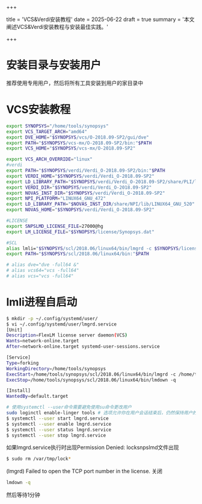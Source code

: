 +++

title = 'VCS&Verdi安装教程'
date = 2025-06-22
draft = true
summary = '本文阐述VCS&Verdi安装教程与安装最佳实践。'

+++

# 安装目录与安装用户

推荐使用专用用户<tools>，然后将所有工具安装到用户的家目录中

# VCS安装教程

```bash
export SYNOPSYS="/home/tools/synopsys"
export VCS_TARGET_ARCH="amd64"
export DVE_HOME="$SYNOPSYS/vcs/O-2018.09-SP2/gui/dve"
export PATH="$SYNOPSYS/vcs-mx/O-2018.09-SP2/bin:"$PATH
export VCS_HOME="$SYNOPSYS/vcs-mx/O-2018.09-SP2"

export VCS_ARCH_OVERRIDE="linux"
#verdi
export PATH="$SYNOPSYS/verdi/Verdi_O-2018.09-SP2/bin:"$PATH
export VERDI_HOME="$SYNOPSYS/verdi/Verdi_O-2018.09-SP2"
export LD_LIBRARY_PATH="$SYNOPSYS/verdi/Verdi_O-2018.09-SP2/share/PLI/lib/LINUX64":$LD_LIBRARY_PATH
export VERDI_DIR="$SYNOPSYS/verdi/Verdi_O-2018.09-SP2"
export NOVAS_INST_DIR="$SYNOPSYS/verdi/Verdi_O-2018.09-SP2"
export NPI_PLATFORM="LINUX64_GNU_472"
export LD_LIBRARY_PATH="$NOVAS_INST_DIR/share/NPI/lib/LINUX64_GNU_520":$LD_LIBRARY_PATH
export NOVAS_HOME="$SYNOPSYS/verdi/Verdi_O-2018.09-SP2"

#LICENSE
export SNPSLMD_LICENSE_FILE=27000@hg
export LM_LICENSE_FILE="$SYNOPSYS/license/Synopsys.dat"

#SCL
alias lmli="$SYNOPSYS/scl/2018.06/linux64/bin/lmgrd -c $SYNOPSYS/license/Synopsys.dat"
export PATH="$SYNOPSYS/scl/2018.06/linux64/bin:"$PATH

# alias dve="dve -full64 &"
# alias vcs64="vcs -full64"
# alias vcs="vcs -full64"
```

# lmli进程自启动

```bash
$ mkdir -p ~/.config/systemd/user/
$ vi ~/.config/systemd/user/lmgrd.service
[Unit]
Description=FlexLM license server daemon(VCS)
Wants=network-online.target
After=network-online.target systemd-user-sessions.service

[Service]
Type=forking
WorkingDirectory=/home/tools/synopsys
ExecStart=/home/tools/synopsys/scl/2018.06/linux64/bin/lmgrd -c /home/tools/synopsys/license/Synopsys.dat
ExecStop=/home/tools/synopsys/scl/2018.06/linux64/bin/lmdown -q

[Install]
WantedBy=default.target
```

```bash
# 使用systemctl --user命令需要避免使用su命令更改用户
sudo loginctl enable-linger tools # 选项允许你在用户会话结束后，仍然保持用户的systemd 实例，使得用户定义的单元可以在用户退出后继续运行。
$ systemctl --user start lmgrd.service 
$ systemctl --user enable lmgrd.service 
$ systemctl --user status lmgrd.service
$ systemctl --user stop lmgrd.service
```

如果lmgrd.service执行时出现Permission Denied: locksnpslmd文件出现
```bash
$ sudo rm /var/tmp/lock*
```

(lmgrd) Failed to open the TCP port number in the license.
关闭
```bash
lmdown -q
```
然后等待1分钟